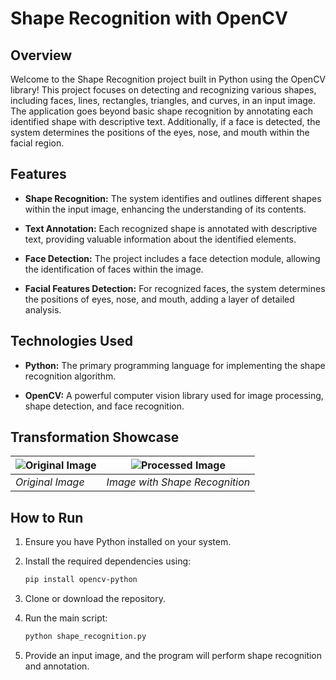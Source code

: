 # Shape Recognition with OpenCV

## Overview

Welcome to the Shape Recognition project built in Python using the OpenCV library! This project focuses on detecting and recognizing various shapes, including faces, lines, rectangles, triangles, and curves, in an input image. The application goes beyond basic shape recognition by annotating each identified shape with descriptive text. Additionally, if a face is detected, the system determines the positions of the eyes, nose, and mouth within the facial region.

## Features

- **Shape Recognition:** The system identifies and outlines different shapes within the input image, enhancing the understanding of its contents.

- **Text Annotation:** Each recognized shape is annotated with descriptive text, providing valuable information about the identified elements.

- **Face Detection:** The project includes a face detection module, allowing the identification of faces within the image.

- **Facial Features Detection:** For recognized faces, the system determines the positions of eyes, nose, and mouth, adding a layer of detailed analysis.

## Technologies Used

- **Python:** The primary programming language for implementing the shape recognition algorithm.

- **OpenCV:** A powerful computer vision library used for image processing, shape detection, and face recognition.

## Transformation Showcase

![Original Image](images/inputImage.png) | ![Processed Image](images/outputImage.png)
--- | ---
*Original Image* | *Image with Shape Recognition*

## How to Run

1. Ensure you have Python installed on your system.

2. Install the required dependencies using:

   ```bash
   pip install opencv-python
   ```

3. Clone or download the repository.

4. Run the main script:

   ```bash
   python shape_recognition.py
   ```

5. Provide an input image, and the program will perform shape recognition and annotation.


